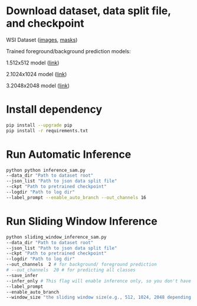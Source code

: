 # Download dataset, data split file, and checkpoint
WSI Dataset ([images](https://aced-idp.org/files/d92d360a-0fde-555c-8aa0-b86025c3d527), [masks]())

Trained foreground/background prediction models: 

1.512x512 model ([link](https://aced-idp.org/files/3647a4e3-5a48-57d7-807e-4f3b84eaa45d))

2.1024x1024 model ([link](https://aced-idp.org/files/8c2ea323-85c1-5749-ac0e-dbb2bf946ab3))

3.2048x2048 model ([link](https://aced-idp.org/files/00336cf5-80ea-5f8f-a0b2-924f3124f54d))
# Install dependency
```bash 
pip install --upgrade pip
pip install -r requirements.txt
```
# Run Automatic Inference

```bash 
python python inference_sam.py 
--data_dir "Path to dataset root"
--json_list "Path to json data split file"
--ckpt "Path to pretrained checkpoint"
--logdir "Path to log dir"
--label_prompt --enable_auto_branch --out_channels 16

```

# Run Sliding Window Inference

```bash 
python sliding_window_inference_sam.py 
--data_dir "Path to dataset root"
--json_list "Path to json data split file"
--ckpt "Path to pretrained checkpoint"
--logdir "Path to log dir"
--out_channels  2 # for background/ foreground prediction
# --out_channels  20 # for predicting all classes
--save_infer
--infer_only # This flag will enable inference only, so you don't have to provide GT.
--label_prompt 
--enable_auto_branch 
--window_size "the sliding window size(e.g., 512, 1024, 2048 depending on the checkpoint)"

```